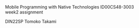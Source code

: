 Mobile Programming with Native Technologies ID00CS48-3003  
week2 assignment

DIN22SP Tomoko Takami
